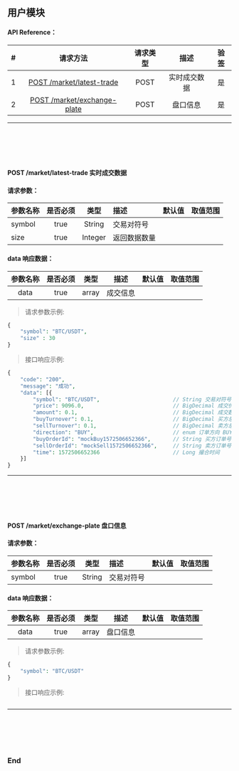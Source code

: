 ## 用户模块


#### API Reference：

|#      |请求方法     |请求类型    |描述     |验签    |
|:---:  |:---:       |:---:      |:---:    |:---:   |
|1|[POST /market/latest-trade](#post-marketlatesttrade-实时成交数据)|POST|实时成交数据|是|
|2|[POST /market/exchange-plate](#post-marketexchangeplate-盘口信息)|POST|盘口信息|是|

---
<br><br><br><br>



#### POST /market/latest-trade 实时成交数据

#### 请求参数：

|参数名称    |是否必须    |类型    |描述        |默认值     |取值范围    |
|:---       |:---:      |:---:   |:---        |:---      |---        |
|symbol    |true        |String  |交易对符号   |          |           |
|size    |true          |Integer |返回数据数量 |          |           |


#### data 响应数据：

|参数名称             |是否必须    |类型           |描述        |默认值     |取值范围       |
|:---:                |:---:      |:---:          |:---:      |:---       |---           |
|data                |true       |array          |成交信息     |　         |               |

> 请求参数示例:
```php
{
    "symbol": "BTC/USDT",
    "size" : 30
}
```  

> 接口响应示例:
```php
{
	"code": "200",
	"message": "成功",
	"data": [{
		"symbol": "BTC/USDT",                       // String 交易对符号
		"price": 9096.0,                            // BigDecimal 成交价格
		"amount": 0.1,                              // BigDecimal 成交数量
		"buyTurnover": 0.1,                         // BigDecimal 买方总量
		"sellTurnover": 0.1,                        // BigDecimal 卖方总量
		"direction": "BUY",                         // enum 订单方向 BUY,SELL
		"buyOrderId": "mockBuy1572506652366",       // String 买方订单号
		"sellOrderId": "mockSell1572506652366",     // String 卖方订单号
		"time": 1572506652366                       // Long 撮合时间
	}]
}
```
---
<br><br><br><br>



#### POST /market/exchange-plate 盘口信息

#### 请求参数：

|参数名称    |是否必须    |类型    |描述        |默认值     |取值范围    |
|:---       |:---:      |:---:   |:---        |:---      |---        |
|symbol    |true        |String  |交易对符号   |          |           |


#### data 响应数据：

|参数名称             |是否必须    |类型           |描述        |默认值     |取值范围       |
|:---:                |:---:      |:---:          |:---:      |:---       |---           |
|data                |true       |array          |盘口信息     |　         |               |

> 请求参数示例:
```php
{
    "symbol": "BTC/USDT"
}
```  

> 接口响应示例:
```php

```
---
<br><br><br><br>



### End